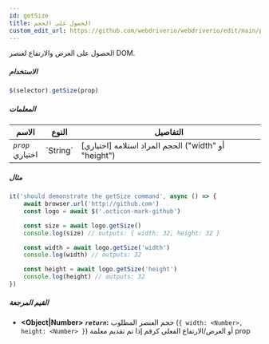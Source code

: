 ```yaml
---
id: getSize
title: الحصول على الحجم
custom_edit_url: https://github.com/webdriverio/webdriverio/edit/main/packages/webdriverio/src/commands/element/getSize.ts
---
```


الحصول على العرض والارتفاع لعنصر DOM.

##### الاستخدام

```js
$(selector).getSize(prop)
```

##### المعلمات

<table>
  <thead>
    <tr>
      <th>الاسم</th><th>النوع</th><th>التفاصيل</th>
    </tr>
  </thead>
  <tbody>
    <tr>
      <td><code><var>prop</var></code><br /><span className="label labelWarning">اختياري</span></td>
      <td>`String`</td>
      <td>الحجم المراد استلامه [اختياري] ("width" أو "height")</td>
    </tr>
  </tbody>
</table>

##### مثال

```js title="getSize.js"
it('should demonstrate the getSize command', async () => {
    await browser.url('http://github.com')
    const logo = await $('.octicon-mark-github')

    const size = await logo.getSize()
    console.log(size) // outputs: { width: 32, height: 32 }

    const width = await logo.getSize('width')
    console.log(width) // outputs: 32

    const height = await logo.getSize('height')
    console.log(height) // outputs: 32
})
```

##### القيم المرجعة

- **&lt;Object|Number&gt;**
            **<code><var>return</var></code>:**     حجم العنصر المطلوب (`{ width: <Number>, height: <Number> }`) أو العرض/الارتفاع الفعلي كرقم إذا تم تقديم معلمة prop